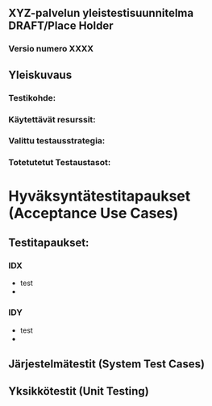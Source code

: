 ## XYZ-palvelun yleistestisuunnitelma  DRAFT/Place Holder

### Versio numero XXXX


## Yleiskuvaus


### Testikohde:



### Käytettävät resurssit:


### Valittu testausstrategia:

### Totetutetut Testaustasot:



# Hyväksyntätestitapaukset (Acceptance Use Cases)

## Testitapaukset:

### IDX

  * test
  * 
### IDY

  * test
  * 
  



## Järjestelmätestit (System Test Cases)

## Yksikkötestit (Unit Testing)





